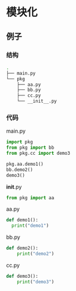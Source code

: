 # 模块化

## 例子

### 结构

```sh
.
├── main.py
└── pkg
    ├── aa.py
    ├── bb.py
    ├── cc.py
    └── __init__.py
```

### 代码

main.py

```python
import pkg
from pkg import bb
from pkg.cc import demo3

pkg.aa.demo1()
bb.demo2()
demo3()
```

**init**.py

```python
from pkg import aa
```

aa.py

```python
def demo1():
  print("demo1")
```

bb.py

```python
def demo2():
    print("demo2")
```

cc.py

```python
def demo3():
    print("demo3")
```
